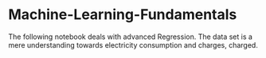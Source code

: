# Machine-Learning-Fundamentals

The following notebook deals with advanced Regression. 
 The data set is a mere understanding towards electricity consumption and charges, charged.
 
 
